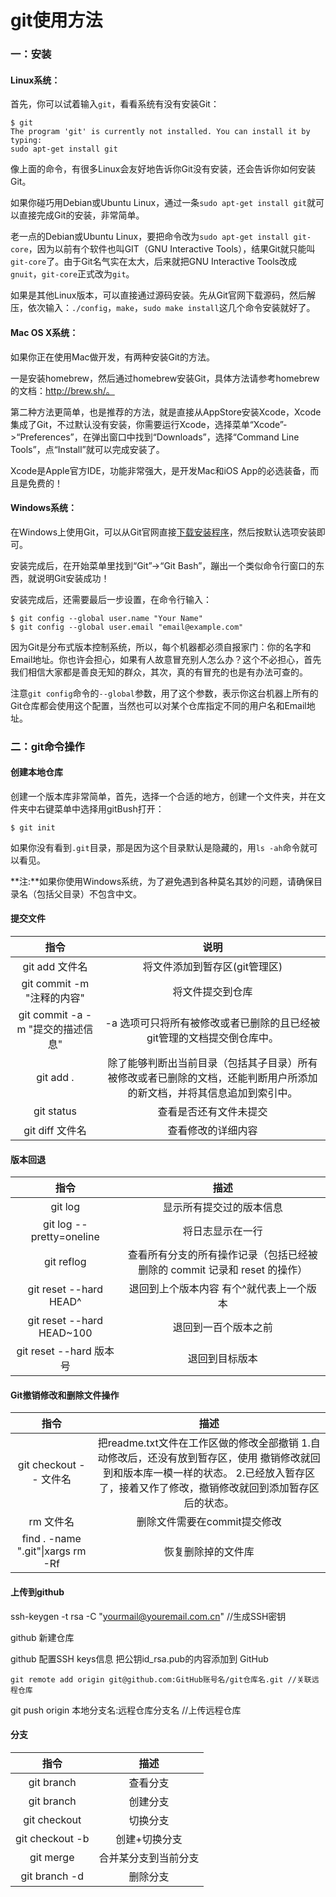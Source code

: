# git使用方法

### 一：安装

#### Linux系统：

首先，你可以试着输入`git`，看看系统有没有安装Git：

```
$ git
The program 'git' is currently not installed. You can install it by typing:
sudo apt-get install git
```

像上面的命令，有很多Linux会友好地告诉你Git没有安装，还会告诉你如何安装Git。

如果你碰巧用Debian或Ubuntu Linux，通过一条`sudo apt-get install git`就可以直接完成Git的安装，非常简单。

老一点的Debian或Ubuntu Linux，要把命令改为`sudo apt-get install git-core`，因为以前有个软件也叫GIT（GNU Interactive Tools），结果Git就只能叫`git-core`了。由于Git名气实在太大，后来就把GNU Interactive Tools改成`gnuit`，`git-core`正式改为`git`。

如果是其他Linux版本，可以直接通过源码安装。先从Git官网下载源码，然后解压，依次输入：`./config`，`make`，`sudo make install`这几个命令安装就好了。

#### Mac OS X系统：

如果你正在使用Mac做开发，有两种安装Git的方法。

一是安装homebrew，然后通过homebrew安装Git，具体方法请参考homebrew的文档：http://brew.sh/。

第二种方法更简单，也是推荐的方法，就是直接从AppStore安装Xcode，Xcode集成了Git，不过默认没有安装，你需要运行Xcode，选择菜单“Xcode”->“Preferences”，在弹出窗口中找到“Downloads”，选择“Command Line Tools”，点“Install”就可以完成安装了。

Xcode是Apple官方IDE，功能非常强大，是开发Mac和iOS App的必选装备，而且是免费的！

#### Windows系统：

在Windows上使用Git，可以从Git官网直接[下载安装程序](https://git-scm.com/downloads)，然后按默认选项安装即可。

安装完成后，在开始菜单里找到“Git”->“Git Bash”，蹦出一个类似命令行窗口的东西，就说明Git安装成功！

安装完成后，还需要最后一步设置，在命令行输入：

```
$ git config --global user.name "Your Name"
$ git config --global user.email "email@example.com"
```

因为Git是分布式版本控制系统，所以，每个机器都必须自报家门：你的名字和Email地址。你也许会担心，如果有人故意冒充别人怎么办？这个不必担心，首先我们相信大家都是善良无知的群众，其次，真的有冒充的也是有办法可查的。

注意`git config`命令的`--global`参数，用了这个参数，表示你这台机器上所有的Git仓库都会使用这个配置，当然也可以对某个仓库指定不同的用户名和Email地址。

### 二：git命令操作

#### 创建本地仓库

创建一个版本库非常简单，首先，选择一个合适的地方，创建一个文件夹，并在文件夹中右键菜单中选择用gitBush打开：

```
$ git init
```

如果你没有看到`.git`目录，那是因为这个目录默认是隐藏的，用`ls -ah`命令就可以看见。

**注:**如果你使用Windows系统，为了避免遇到各种莫名其妙的问题，请确保目录名（包括父目录）不包含中文。

#### 提交文件

|               指令                |                             说明                             |
| :-------------------------------: | :----------------------------------------------------------: |
|          git add 文件名           |                将文件添加到暂存区(git管理区)                 |
|    git commit -m "注释的内容"     |                       将文件提交到仓库                       |
| git commit -a -m "提交的描述信息" | -a 选项可只将所有被修改或者已删除的且已经被git管理的文档提交倒仓库中。 |
|             git add .             | 除了能够判断出当前目录（包括其子目录）所有被修改或者已删除的文档，还能判断用户所添加的新文档，并将其信息追加到索引中。 |
|            git status             |                    查看是否还有文件未提交                    |
|          git diff 文件名          |                      查看修改的详细内容                      |

#### 版本回退

|           指令            |                             描述                             |
| :-----------------------: | :----------------------------------------------------------: |
|          git log          |                   显示所有提交过的版本信息                   |
| git log --pretty=oneline  |                       将日志显示在一行                       |
|        git reflog         | 查看所有分支的所有操作记录（包括已经被删除的 commit 记录和 reset 的操作） |
|  git reset --hard HEAD^   |           退回到上个版本内容 有个^就代表上一个版本           |
| git reset --hard HEAD~100 |                     退回到一百个版本之前                     |
|  git reset --hard 版本号  |                        退回到目标版本                        |

#### **Git撤销修改和删除文件操作**

|               指令                |                             描述                             |
| :-------------------------------: | :----------------------------------------------------------: |
|      git checkout -- 文件名       | 把readme.txt文件在工作区做的修改全部撤销	1.自动修改后，还没有放到暂存区，使用 撤销修改就回到和版本库一模一样的状态。	2.已经放入暂存区了，接着又作了修改，撤销修改就回到添加暂存区后的状态。 |
|             rm 文件名             |                 删除文件需要在commit提交修改                 |
| find . -name ".git"\|xargs rm -Rf |                      恢复删除掉的文件库                      |

#### 上传到github

ssh-keygen -t rsa -C "yourmail@youremail.com.cn" //生成SSH密钥

github 新建仓库 

github 配置SSH keys信息 把公钥id_rsa.pub的内容添加到 GitHub

```
git remote add origin git@github.com:GitHub账号名/git仓库名.git //关联远程仓库 
```

git push origin 本地分支名:远程仓库分支名 //上传远程仓库

#### 分支

|          指令          |         描述         |
| :--------------------: | :------------------: |
|       git branch       |       查看分支       |
|   git branch <name>    |       创建分支       |
|  git checkout <name>   |       切换分支       |
| git checkout -b <name> |    创建+切换分支     |
|    git merge <name>    | 合并某分支到当前分支 |
|  git branch -d <name>  |       删除分支       |

